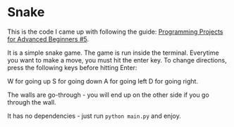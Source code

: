 # Snake

This is the code I came up with following the guide: [Programming Projects for Advanced Beginners #5][link].

It is a simple snake game. The game is run inside the terminal. Everytime you want to make a move, you must hit the enter key. To change directions,
press the following keys before hitting Enter:

W for going up
S for going down
A for going left
D for going right.

The walls are go-through - you will end up on the other side if you go through the wall.

It has no dependencies - just run `python main.py` and enjoy.

[link]: https://robertheaton.com/2018/12/02/programming-project-5-snake/
